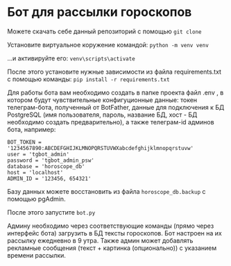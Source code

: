 # Бот для рассылки гороскопов

Можете скачать себе данный репозиторий с помощью ```git clone```

Установите виртуальное коружение командой:
```python -m venv venv```

...и активируйте его:
```venv\scripts\activate```

После этого установите нужные зависимости из файла requirements.txt с помощью команды:
```pip install -r requirements.txt```

Для работы бота вам необходимо создать в папке проекта файл .env , в котором будут чувствительные конфигуционные данные: 
токен телеграм-бота, полученный от BotFather, данные для подключения к БД PostgreSQL (имя пользователя, пароль, название БД, хост - БД необходимо создать предварительно), а также телеграм-id админов бота, например:

```
BOT_TOKEN = '1234567890:ABCDEFGHIJKLMNOPQRSTUVWXabcdefghijklmnopqrstuvw'
user = 'tgbot_admin'
password = 'tgbot_admin_psw'
database = 'horoscope_db'
host = 'localhost'
ADMIN_ID = '123456, 654321'
```
Базу данных можете восстановить из файла ```horoscope_db.backup``` с помощью pgAdmin.

После этого запустите ```bot.py```

Админу необходимо через соответствующие команды (прямо через интерфейс бота) загрузить в БД тексты гороскопов. Бот настроен на их рассылку ежедневно в 9 утра. Также админ может добавлять рекламные сообщения (текст + картинка (опционально)) с указанием времени рассылки.
